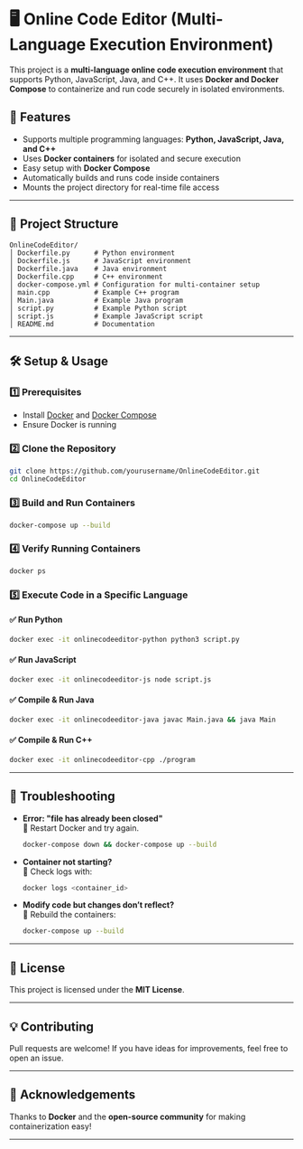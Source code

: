 # 🖥️ Online Code Editor (Multi-Language Execution Environment)

This project is a **multi-language online code execution environment** that supports Python, JavaScript, Java, and C++. It uses **Docker and Docker Compose** to containerize and run code securely in isolated environments.

## 🚀 Features
- Supports multiple programming languages: **Python, JavaScript, Java, and C++**
- Uses **Docker containers** for isolated and secure execution
- Easy setup with **Docker Compose**
- Automatically builds and runs code inside containers
- Mounts the project directory for real-time file access

---

## 💁️ Project Structure
```
OnlineCodeEditor/
│️️ Dockerfile.py      # Python environment
│️️ Dockerfile.js      # JavaScript environment
│️️ Dockerfile.java    # Java environment
│️️ Dockerfile.cpp     # C++ environment
│️️ docker-compose.yml # Configuration for multi-container setup
│️️ main.cpp           # Example C++ program
│️️ Main.java          # Example Java program
│️️ script.py          # Example Python script
│️️ script.js          # Example JavaScript script
│️️ README.md          # Documentation
```

---

## 🛠️ Setup & Usage

### 1️⃣ Prerequisites
- Install [Docker](https://www.docker.com/) and [Docker Compose](https://docs.docker.com/compose/install/)
- Ensure Docker is running

### 2️⃣ Clone the Repository
```bash
git clone https://github.com/yourusername/OnlineCodeEditor.git
cd OnlineCodeEditor
```

### 3️⃣ Build and Run Containers
```bash
docker-compose up --build
```

### 4️⃣ Verify Running Containers
```bash
docker ps
```

### 5️⃣ Execute Code in a Specific Language

#### ✅ **Run Python**
```bash
docker exec -it onlinecodeeditor-python python3 script.py
```

#### ✅ **Run JavaScript**
```bash
docker exec -it onlinecodeeditor-js node script.js
```

#### ✅ **Compile & Run Java**
```bash
docker exec -it onlinecodeeditor-java javac Main.java && java Main
```

#### ✅ **Compile & Run C++**
```bash
docker exec -it onlinecodeeditor-cpp ./program
```

---

## 🐛 Troubleshooting
- **Error: "file has already been closed"**  
  🔹 Restart Docker and try again.
  ```bash
  docker-compose down && docker-compose up --build
  ```
- **Container not starting?**  
  🔹 Check logs with:
  ```bash
  docker logs <container_id>
  ```
- **Modify code but changes don’t reflect?**  
  🔹 Rebuild the containers:
  ```bash
  docker-compose up --build
  ```

---

## 🐜 License
This project is licensed under the **MIT License**.

---

## 💡 Contributing
Pull requests are welcome! If you have ideas for improvements, feel free to open an issue.

---

## 🌟 Acknowledgements
Thanks to **Docker** and the **open-source community** for making containerization easy!

---

